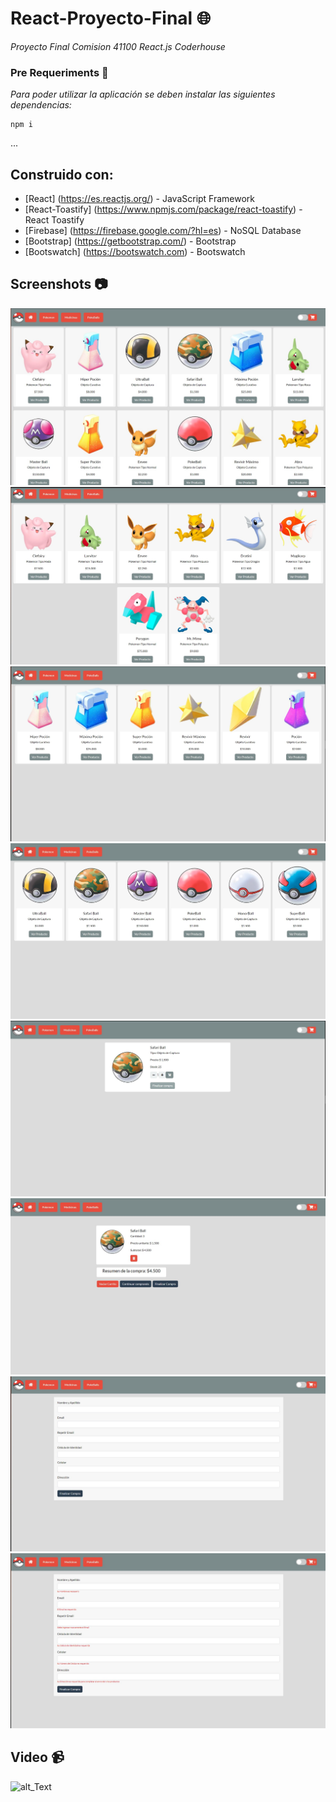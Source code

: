 # React-Proyecto-Final 🌐

_Proyecto Final Comision 41100 React.js Coderhouse_

### Pre Requeriments 📔

_Para poder utilizar la aplicación se deben instalar las siguientes dependencias:_

```
npm i
```

...
## Construido con: 

* [React] (https://es.reactjs.org/) - JavaScript Framework
* [React-Toastify] (https://www.npmjs.com/package/react-toastify) - React Toastify
* [Firebase] (https://firebase.google.com/?hl=es) - NoSQL Database
* [Bootstrap] (https://getbootstrap.com/) - Bootstrap
* [Bootswatch] (https://bootswatch.com) - Bootswatch

## Screenshots 📷

![alt_Text](https://github.com/dlatorrebaeza/pokeapp--reactjs--41100/blob/main/docs/img-1.jpg)
![alt_Text](https://github.com/dlatorrebaeza/pokeapp--reactjs--41100/blob/main/docs/img-2.jpg)
![alt_Text](https://github.com/dlatorrebaeza/pokeapp--reactjs--41100/blob/main/docs/img-3.jpg)
![alt_Text](https://github.com/dlatorrebaeza/pokeapp--reactjs--41100/blob/main/docs/img-4.jpg)
![alt_Text](https://github.com/dlatorrebaeza/pokeapp--reactjs--41100/blob/main/docs/img-5.jpg)
![alt_Text](https://github.com/dlatorrebaeza/pokeapp--reactjs--41100/blob/main/docs/img-6.jpg)
![alt_Text](https://github.com/dlatorrebaeza/pokeapp--reactjs--41100/blob/main/docs/img-7.jpg)
![alt_Text](https://github.com/dlatorrebaeza/pokeapp--reactjs--41100/blob/main/docs/img-8.jpg)

## Video 📹

![alt_Text](https://www.youtube.com/watch?v=AgvcD0ReeB4)


